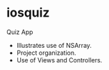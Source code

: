 iosquiz
=======

Quiz App

- Illustrates use of NSArray.
- Project organization.
- Use of Views and Controllers.
